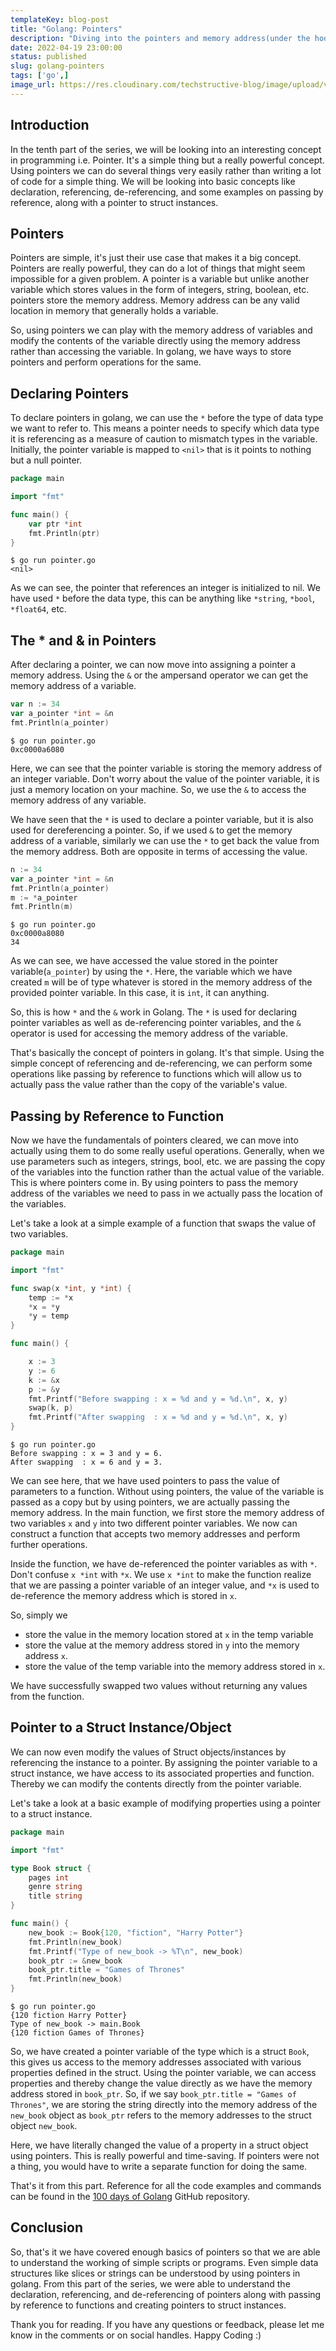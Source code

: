 ```yaml
---
templateKey: blog-post
title: "Golang: Pointers"
description: "Diving into the pointers and memory address(under the hood) things in Golang"
date: 2022-04-19 23:00:00
status: published
slug: golang-pointers
tags: ['go',]
image_url: https://res.cloudinary.com/techstructive-blog/image/upload/v1650389714/blog-media/qub1tng7wv4mpexfjxwb.png
---
```



## Introduction

In the tenth part of the series, we will be looking into an interesting concept in programming i.e. Pointer. It's a simple thing but a really powerful concept. Using pointers we can do several things very easily rather than writing a lot of code for a simple thing. We will be looking into basic concepts like declaration, referencing, de-referencing, and some examples on passing by reference, along with a pointer to struct instances. 


## Pointers

Pointers are simple, it's just their use case that makes it a big concept. Pointers are really powerful, they can do a lot of things that might seem impossible for a given problem. A pointer is a variable but unlike another variable which stores values in the form of integers, string, boolean, etc. pointers store the memory address. Memory address can be any valid location in memory that generally holds a variable. 

So, using pointers we can play with the memory address of variables and modify the contents of the variable directly using the memory address rather than accessing the variable. In golang, we have ways to store pointers and perform operations for the same.

## Declaring Pointers

To declare pointers in golang, we can use the `*` before the type of data type we want to refer to. This means a pointer needs to specify which data type it is referencing as a measure of caution to mismatch types in the variable. Initially, the pointer variable is mapped to `<nil>` that is it points to nothing but a null pointer. 

```go
package main

import "fmt"

func main() {
	var ptr *int
	fmt.Println(ptr)
}

```

```
$ go run pointer.go
<nil>
```

As we can see, the pointer that references an integer is initialized to nil. We have used `*` before the data type, this can be anything like `*string`, `*bool`, `*float64`, etc. 

## The * and & in Pointers

After declaring a pointer, we can now move into assigning a pointer a memory address. Using the `&` or the ampersand operator we can get the memory address of a variable. 

```go
var n := 34
var a_pointer *int = &n
fmt.Println(a_pointer)
```

```
$ go run pointer.go
0xc0000a6080
```

Here, we can see that the pointer variable is storing the memory address of an integer variable. Don't worry about the value of the pointer variable, it is just a memory location on your machine. So, we use the `&` to access the memory address of any variable.

We have seen that the `*` is used to declare a pointer variable, but it is also used for dereferencing a pointer. So, if we used `&` to get the memory address of a variable, similarly we can use the `*` to get back the value from the memory address. Both are opposite in terms of accessing the value. 

```go
n := 34
var a_pointer *int = &n
fmt.Println(a_pointer)
m := *a_pointer
fmt.Println(m)
```

```
$ go run pointer.go
0xc0000a8080
34
```

As we can see, we have accessed the value stored in the pointer variable(`a_pointer`) by using the `*`. Here, the variable which we have created `m` will be of type whatever is stored in the memory address of the provided pointer variable. In this case, it is `int`, it can anything.

So, this is how `*` and the `&` work in Golang. The `*` is used for declaring pointer variables as well as de-referencing pointer variables, and the `&` operator is used for accessing the memory address of the variable. 

That's basically the concept of pointers in golang. It's that simple. Using the simple concept of referencing and de-referencing, we can perform some operations like passing by reference to functions which will allow us to actually pass the value rather than the copy of the variable's value. 

## Passing by Reference to Function

Now we have the fundamentals of pointers cleared, we can move into actually using them to do some really useful operations. Generally, when we use parameters such as integers, strings, bool, etc. we are passing the copy of the variables into the function rather than the actual value of the variable. This is where pointers come in. By using pointers to pass the memory address of the variables we need to pass in we actually pass the location of the variables.

Let's take a look at a simple example of a function that swaps the value of two variables.

```go
package main

import "fmt"

func swap(x *int, y *int) {
	temp := *x
	*x = *y
	*y = temp
}

func main() {

    x := 3
	y := 6
	k := &x
	p := &y
	fmt.Printf("Before swapping : x = %d and y = %d.\n", x, y)
	swap(k, p)
	fmt.Printf("After swapping  : x = %d and y = %d.\n", x, y)
}
```

```
$ go run pointer.go
Before swapping : x = 3 and y = 6.
After swapping  : x = 6 and y = 3.
```

We can see here, that we have used pointers to pass the value of parameters to a function. Without using pointers, the value of the variable is passed as a copy but by using pointers, we are actually passing the memory address. In the main function, we first store the memory address of two variables `x` and `y` into two different pointer variables. We now can construct a function that accepts two memory addresses and perform further operations. 

Inside the function, we have de-referenced the pointer variables as with `*`. Don't confuse `x *int` with `*x`. We use `x *int` to make the function realize that we are passing a pointer variable of an integer value, and `*x` is used to de-reference the memory address which is stored in `x`. 

So, simply we 
- store the value in the memory location stored at `x` in the temp variable
- store the value at the memory address stored in `y` into the memory address `x`. 
- store the value of the temp variable into the memory address stored in `x`.

We have successfully swapped two values without returning any values from the function.

## Pointer to a Struct Instance/Object

We can now even modify the values of Struct objects/instances by referencing the instance to a pointer. By assigning the pointer variable to a struct instance, we have access to its associated properties and function. Thereby we can modify the contents directly from the pointer variable.

Let's take a look at a basic example of modifying properties using a pointer to a struct instance.

```go
package main

import "fmt"

type Book struct {
	pages int
	genre string
	title string
}

func main() {
	new_book := Book{120, "fiction", "Harry Potter"}
	fmt.Println(new_book)
	fmt.Printf("Type of new_book -> %T\n", new_book)
	book_ptr := &new_book
	book_ptr.title = "Games of Thrones"
	fmt.Println(new_book)
}

```

```
$ go run pointer.go
{120 fiction Harry Potter}
Type of new_book -> main.Book
{120 fiction Games of Thrones}
```

So, we have created a pointer variable of the type which is a struct `Book`, this gives us access to the memory addresses associated with various properties defined in the struct. Using the pointer variable, we can access properties and thereby change the value directly as we have the memory address stored in `book_ptr`. So, if we say `book_ptr.title = "Games of Thrones"`, we are storing the string directly into the memory address of the `new_book` object as `book_ptr` refers to the memory addresses to the struct object `new_book`. 

Here, we have literally changed the value of a property in a struct object using pointers. This is really powerful and time-saving. If pointers were not a thing, you would have to write a separate function for doing the same. 

That's it from this part. Reference for all the code examples and commands can be found in the [100 days of Golang](https://github.com/mr-destructive/100-days-of-golang/) GitHub repository.

## Conclusion

So, that's it we have covered enough basics of pointers so that we are able to understand the working of simple scripts or programs. Even simple data structures like slices or strings can be understood by using pointers in golang. From this part of the series, we were able to understand the declaration, referencing, and de-referencing of pointers along with passing by reference to functions and creating pointers to struct instances. 

Thank you for reading. If you have any questions or feedback, please let me know in the comments or on social handles. Happy Coding :)
